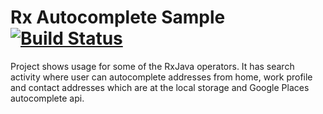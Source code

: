 Rx Autocomplete Sample [![Build Status](https://travis-ci.org/plastiv/RxAutocompleteSample.svg)](https://travis-ci.org/plastiv/RxAutocompleteSample)
===========

Project shows usage for some of the RxJava operators. It has search activity where user can autocomplete addresses from
home, work profile and contact addresses which are at the local storage and Google Places autocomplete api.
